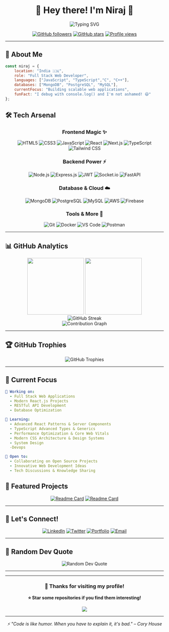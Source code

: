 # <div align="center">👋 Hey there! I'm **Niraj** 🚀</div>

<div align="center">
  <img src="https://readme-typing-svg.herokuapp.com?font=Fira+Code&size=22&duration=3000&pause=1000&color=58A6FF&center=true&vCenter=true&width=600&lines=Full+Stack+Web+Developer;Building+Digital+Experiences;Code+%7C+Create+%7C+Innovate" alt="Typing SVG" />
</div>

<div align="center">
  
  [![GitHub followers](https://img.shields.io/github/followers/nirajx220?style=social)](https://github.com/nirajx220)
  [![GitHub stars](https://img.shields.io/github/stars/nirajx220?style=social)](https://github.com/nirajx220)
  [![Profile views](https://komarev.com/ghpvc/?username=nirajx220&color=blueviolet&style=flat-square&label=Profile+Views)](https://github.com/nirajx220)
  
</div>

---

## 🎯 About Me

```javascript
const niraj = {
    location: "India 🇮🇳",
    role: "Full Stack Web Developer",
    languages: ["JavaScript", "TypeScript","C", "C++"],
    databases: ["MongoDB", "PostgreSQL", "MySQL"],
    currentFocus: "Building scalable web applications",
    funFact: "I debug with console.log() and I'm not ashamed! 😄"
};
```

## 🛠️ Tech Arsenal

<div align="center">

### Frontend Magic ✨
![HTML5](https://img.shields.io/badge/HTML5-E34F26?style=for-the-badge&logo=html5&logoColor=white)
![CSS3](https://img.shields.io/badge/CSS3-1572B6?style=for-the-badge&logo=css3&logoColor=white)
![JavaScript](https://img.shields.io/badge/JavaScript-F7DF1E?style=for-the-badge&logo=javascript&logoColor=black)
![React](https://img.shields.io/badge/React-20232A?style=for-the-badge&logo=react&logoColor=61DAFB)
![Next.js](https://img.shields.io/badge/Next.js-000000?style=for-the-badge&logo=next.js&logoColor=white)
![TypeScript](https://img.shields.io/badge/TypeScript-007ACC?style=for-the-badge&logo=typescript&logoColor=white)
![Tailwind CSS](https://img.shields.io/badge/Tailwind_CSS-38B2AC?style=for-the-badge&logo=tailwind-css&logoColor=white)

### Backend Power ⚡
![Node.js](https://img.shields.io/badge/Node.js-43853D?style=for-the-badge&logo=node.js&logoColor=white)
![Express.js](https://img.shields.io/badge/Express.js-404D59?style=for-the-badge&logo=express&logoColor=white)
![JWT](https://img.shields.io/badge/JWT-black?style=for-the-badge&logo=JSON%20web%20tokens)
![Socket.io](https://img.shields.io/badge/Socket.io-black?style=for-the-badge&logo=socket.io&badgeColor=010101)
![FastAPI](https://img.shields.io/badge/FastAPI-005571?style=for-the-badge&logo=fastapi&logoColor=white)

### Database & Cloud ☁️
![MongoDB](https://img.shields.io/badge/MongoDB-4EA94B?style=for-the-badge&logo=mongodb&logoColor=white)
![PostgreSQL](https://img.shields.io/badge/PostgreSQL-316192?style=for-the-badge&logo=postgresql&logoColor=white)
![MySQL](https://img.shields.io/badge/MySQL-005C84?style=for-the-badge&logo=mysql&logoColor=white)
![AWS](https://img.shields.io/badge/Amazon_AWS-232F3E?style=for-the-badge&logo=amazon-aws&logoColor=white)
![Firebase](https://img.shields.io/badge/Firebase-039BE5?style=for-the-badge&logo=Firebase&logoColor=white)

### Tools & More 🔧
![Git](https://img.shields.io/badge/Git-F05032?style=for-the-badge&logo=git&logoColor=white)
![Docker](https://img.shields.io/badge/Docker-2496ED?style=for-the-badge&logo=docker&logoColor=white)
![VS Code](https://img.shields.io/badge/VS_Code-0078D4?style=for-the-badge&logo=visual%20studio%20code&logoColor=white)
![Postman](https://img.shields.io/badge/Postman-FF6C37?style=for-the-badge&logo=postman&logoColor=white)

</div>

---

## 📊 GitHub Analytics

<div align="center">
  <img height="180em" src="https://github-readme-stats.vercel.app/api?username=nirajx220&show_icons=true&theme=tokyonight&include_all_commits=true&count_private=true"/>
  <img height="180em" src="https://github-readme-stats.vercel.app/api/top-langs/?username=nirajx220&layout=compact&theme=tokyonight"/>
</div>

<div align="center">
  <img src="https://github-readme-streak-stats.herokuapp.com/?user=nirajx220&theme=tokyonight" alt="GitHub Streak" />
</div>

<div align="center">
  <img src="https://github-readme-activity-graph.vercel.app/graph?username=nirajx220&theme=tokyo-night&hide_border=true" alt="Contribution Graph" />
</div>

---

## 🏆 GitHub Trophies

<div align="center">
  <img src="https://github-profile-trophy.vercel.app/?username=nirajx220&theme=tokyonight&no-frame=true&row=1&column=7" alt="GitHub Trophies" />
</div>

---

## 🎯 Current Focus

```yaml
🔭 Working on: 
  - Full Stack Web Applications
  - Modern React.js Projects
  - RESTful API Development
  - Database Optimization

🌱 Learning: 
  - Advanced React Patterns & Server Components
  - TypeScript Advanced Types & Generics
  - Performance Optimization & Core Web Vitals
  - Modern CSS Architecture & Design Systems
  - System Design
  -Devops

👯 Open to: 
  - Collaborating on Open Source Projects
  - Innovative Web Development Ideas
  - Tech Discussions & Knowledge Sharing
```


## 🌟 Featured Projects

<div align="center">

[![Readme Card](https://github-readme-stats.vercel.app/api/pin/?username=nirajx220&repo=awesome-project&theme=tokyonight)](https://github.com/nirajx220/awesome-project)
[![Readme Card](https://github-readme-stats.vercel.app/api/pin/?username=nirajx220&repo=portfolio-website&theme=tokyonight)](https://github.com/nirajx220/portfolio-website)

</div>

---

## 🤝 Let's Connect!

<div align="center">
  
  [![LinkedIn](https://img.shields.io/badge/LinkedIn-0077B5?style=for-the-badge&logo=linkedin&logoColor=white)](https://linkedin.com/in/niraj)
  [![Twitter](https://img.shields.io/badge/Twitter-1DA1F2?style=for-the-badge&logo=twitter&logoColor=white)](https://twitter.com/niraj)
  [![Portfolio](https://img.shields.io/badge/Portfolio-FF5722?style=for-the-badge&logo=google-chrome&logoColor=white)](https://niraj-portfolio.dev)
  [![Email](https://img.shields.io/badge/Email-D14836?style=for-the-badge&logo=gmail&logoColor=white)](mailto:niraj14290@gmail.com)
  
</div>

---

## 💭 Random Dev Quote

<div align="center">
  <img src="https://quotes-github-readme.vercel.app/api?type=horizontal&theme=tokyonight" alt="Random Dev Quote" />
</div>

---

---

<div align="center">
  
  ### 🎉 Thanks for visiting my profile! 
  
  **⭐ Star some repositories if you find them interesting!**
  
  ![](https://hit.yhype.me/github/profile?user_id=nirajx220)
  
</div>

---

<div align="center">
  <i>⚡ "Code is like humor. When you have to explain it, it's bad." – Cory House</i>
</div>
